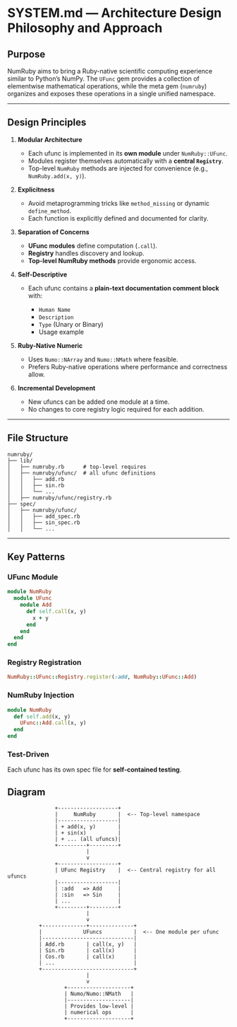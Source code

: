 # SYSTEM.md — Architecture Design Philosophy and Approach

## Purpose

NumRuby aims to bring a Ruby-native scientific computing experience similar to Python’s NumPy.
The `UFunc` gem provides a collection of elementwise mathematical operations,
while the meta gem (`numruby`) organizes and exposes these operations in a single unified namespace.

---

## Design Principles

1. **Modular Architecture**

   - Each ufunc is implemented in its **own module** under `NumRuby::UFunc`.
   - Modules register themselves automatically with a **central `Registry`**.
   - Top-level `NumRuby` methods are injected for convenience (e.g., `NumRuby.add(x, y)`).

2. **Explicitness**

   - Avoid metaprogramming tricks like `method_missing` or dynamic `define_method`.
   - Each function is explicitly defined and documented for clarity.

3. **Separation of Concerns**

   - **UFunc modules** define computation (`.call`).
   - **Registry** handles discovery and lookup.
   - **Top-level NumRuby methods** provide ergonomic access.

4. **Self-Descriptive**

   - Each ufunc contains a **plain-text documentation comment block** with:

     - `Human Name`
     - `Description`
     - `Type` (Unary or Binary)
     - Usage example

5. **Ruby-Native Numeric**

   - Uses `Numo::NArray` and `Numo::NMath` where feasible.
   - Prefers Ruby-native operations where performance and correctness allow.

6. **Incremental Development**

   - New ufuncs can be added one module at a time.
   - No changes to core registry logic required for each addition.

---

## File Structure

```
numruby/
├── lib/
│   ├── numruby.rb      # top-level requires
│   ├── numruby/ufunc/  # all ufunc definitions
│   │   ├── add.rb
│   │   ├── sin.rb
│   │   └── ...
│   ├── numruby/ufunc/registry.rb
├── spec/
│   ├── numruby/ufunc/
│   │   ├── add_spec.rb
│   │   ├── sin_spec.rb
│   │   └── ...
```

---

## Key Patterns

### UFunc Module

```ruby
module NumRuby
  module UFunc
    module Add
      def self.call(x, y)
        x + y
      end
    end
  end
end
```

### Registry Registration

```ruby
NumRuby::UFunc::Registry.register(:add, NumRuby::UFunc::Add)
```

### NumRuby Injection

```ruby
module NumRuby
  def self.add(x, y)
    UFunc::Add.call(x, y)
  end
end
```

### Test-Driven

Each ufunc has its own spec file for **self-contained testing**.

## Diagram

```
               +-------------------+
               |     NumRuby       |  <-- Top-level namespace
               |-------------------|
               | + add(x, y)       |
               | + sin(x)          |
               | + ... (all ufuncs)|
               +---------+---------+
                         |
                         v
               +-------------------+
               | UFunc Registry    |  <-- Central registry for all ufuncs
               |-------------------|
               | :add   => Add     |
               | :sin   => Sin     |
               | ...               |
               +---------+---------+
                         |
                         v
          +--------------+--------------+
          |             UFuncs          |  <-- One module per ufunc
          |-----------------------------|
          | Add.rb       | call(x, y)   |
          | Sin.rb       | call(x)      |
          | Cos.rb       | call(x)      |
          | ...                         |
          +-----------------------------+
                         |
                         v
                  +--------------------+
                  | Numo/Numo::NMath   |
                  |--------------------|
                  | Provides low-level |
                  | numerical ops      |
                  +--------------------+
```
